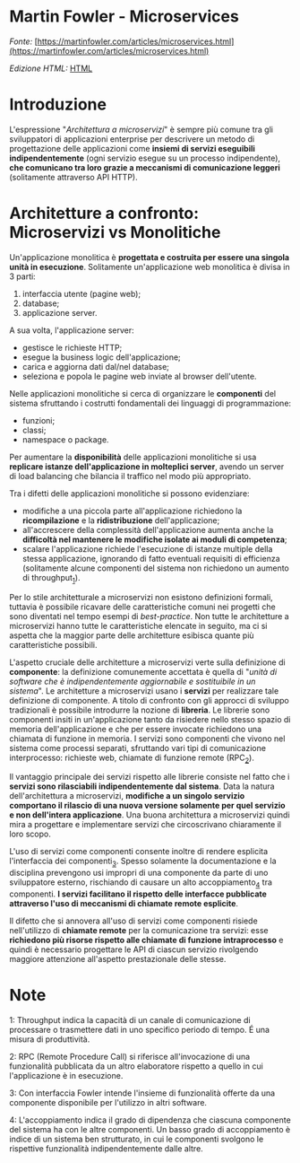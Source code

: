 # Martin Fowler - Microservices
_Fonte:_ [https://martinfowler.com/articles/microservices.html](https://martinfowler.com/articles/microservices.html)

_Edizione HTML:_  [HTML](https://cdn.rawgit.com/niktekusho/IoT-docs/1844e1c2/training/microservices/martinfowler_definition.html)

# Introduzione
L'espressione "_Architettura a microservizi_" è sempre più comune tra gli sviluppatori di applicazioni enterprise per descrivere un metodo di progettazione delle applicazioni come **insiemi di servizi eseguibili indipendentemente** (ogni servizio esegue su un processo indipendente), **che comunicano tra loro grazie a meccanismi di comunicazione leggeri** (solitamente attraverso API HTTP).

# Architetture a confronto: **Microservizi** vs **Monolitiche**
Un'applicazione monolitica è **progettata e costruita per essere una singola unità in esecuzione**. Solitamente un'applicazione web monolitica è divisa in 3 parti:

1.  interfaccia utente (pagine web);
2.  database;
3.  applicazione server.

A sua volta, l'applicazione server:

-   gestisce le richieste HTTP;
-   esegue la business logic dell'applicazione;
-   carica e aggiorna dati dal/nel database;
-   seleziona e popola le pagine web inviate al browser dell'utente.

Nelle applicazioni monolitiche si cerca di organizzare le **componenti** del sistema sfruttando i costrutti fondamentali dei linguaggi di programmazione:

-   funzioni;
-   classi;
-   namespace o package.

Per aumentare la **disponibilità** delle applicazioni monolitiche si usa **replicare istanze dell'applicazione in molteplici server**, avendo un server di load balancing che bilancia il traffico nel modo più appropriato.

Tra i difetti delle applicazioni monolitiche si possono evidenziare:

-   modifiche a una piccola parte all'applicazione richiedono la **ricompilazione** e la **ridistribuzione** dell'applicazione;
-   all'accrescere della complessità dell'applicazione aumenta anche la **difficoltà nel mantenere le modifiche isolate ai moduli di competenza**;
-   scalare l'applicazione richiede l'esecuzione di istanze multiple della stessa applicazione, ignorando di fatto eventuali requisiti di efficienza (solitamente alcune componenti del sistema non richiedono un aumento di throughput<sub>[1](#1)</sub>).

Per lo stile architetturale a microservizi non esistono definizioni formali, tuttavia è possibile ricavare delle caratteristiche comuni nei progetti che sono diventati nel tempo esempi di _best-practice_.
Non tutte le architetture a microservizi hanno tutte le caratteristiche elencate in seguito, ma ci si aspetta che la maggior parte delle architetture esibisca quante più caratteristiche possibili.

L'aspetto cruciale delle architetture a microservizi verte sulla definizione di **componente**: la definizione comunemente accettata è quella di "_unità di software che è indipendentemente aggiornabile e sostituibile in un sistema_".
Le architetture a microservizi usano i **servizi** per realizzare tale definizione di componente.
A titolo di confronto con gli approcci di sviluppo tradizionali è possibile introdurre la nozione di **libreria**. Le librerie sono componenti insiti in un'applicazione tanto da risiedere nello stesso spazio di memoria dell'applicazione e che per essere invocate richiedono una chiamata di funzione in memoria. I servizi sono componenti che vivono nel sistema come processi separati, sfruttando vari tipi di comunicazione interprocesso: richieste web, chiamate di funzione remote (RPC<sub>[2](#2)</sub>).

Il vantaggio principale dei servizi rispetto alle librerie consiste nel fatto che i **servizi sono rilasciabili indipendentemente dal sistema**. Data la natura dell'architettura a microservizi, **modifiche a un singolo servizio comportano il rilascio di una nuova versione solamente per quel servizio e non dell'intera applicazione**. Una buona architettura a microservizi quindi mira a progettare e implementare servizi che circoscrivano chiaramente il loro scopo.

L'uso di servizi come componenti consente inoltre di rendere esplicita l'interfaccia dei componenti<sub>[3](#3)</sub>.
Spesso solamente la documentazione e la disciplina prevengono usi impropri di una componente da parte di uno sviluppatore esterno, rischiando di causare un alto accoppiamento<sub>[4](#4)</sub> tra componenti. **I servizi facilitano il rispetto delle interfacce pubblicate attraverso l'uso di meccanismi di chiamate remote esplicite**.

Il difetto che si annovera all'uso di servizi come componenti risiede nell'utilizzo di **chiamate remote** per la comunicazione tra servizi: esse **richiedono più risorse rispetto alle chiamate di funzione intraprocesso** e quindi è necessario progettare le API di ciascun servizio rivolgendo maggiore attenzione all'aspetto prestazionale delle stesse.

# Note

<a name="1">1:</a> Throughput indica la capacità di un canale di comunicazione di processare o trasmettere dati in uno specifico periodo di tempo. É una misura di produttività.

<a name="2">2:</a> RPC (Remote Procedure Call) si riferisce all'invocazione di una funzionalità pubblicata da un altro elaboratore rispetto a quello in cui l'applicazione è in esecuzione.

<a name="3">3:</a> Con interfaccia Fowler intende l'insieme di funzionalità offerte da una componente disponibile per l'utilizzo in altri software.

<a name="4">4:</a> L'accoppiamento indica il grado di dipendenza che ciascuna componente del sistema ha con le altre componenti. Un basso grado di accoppiamento è indice di un sistema ben strutturato, in cui le componenti svolgono le rispettive funzionalità indipendentemente dalle altre.
